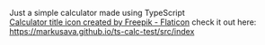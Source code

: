 Just a simple calculator made using TypeScript<br />
<a href="https://www.flaticon.com/free-icons/calculator" title="calculator icons">Calculator title icon created by Freepik - Flaticon</a>
check it out here: https://markusava.github.io/ts-calc-test/src/index
